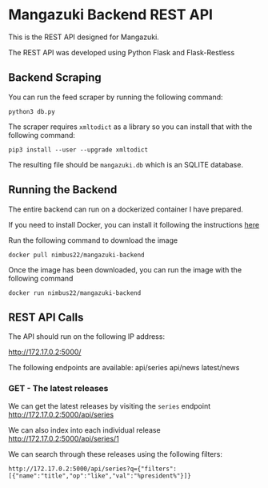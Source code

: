 Mangazuki Backend REST API
==========================

This is the REST API designed for Mangazuki.

The REST API was developed using Python Flask and Flask-Restless

## Backend Scraping

You can run the feed scraper by running the following command:

```python3 db.py```

The scraper requires `xmltodict` as a library so you can install that with the following command:

```pip3 install --user --upgrade xmltodict```

The resulting file should be `mangazuki.db` which is an SQLITE database.

## Running the Backend

The entire backend can run on a dockerized container I have prepared.

If you need to install Docker, you can install it following the instructions [here](https://docs.docker.com/engine/install/)

Run the following command to download the image

```docker pull nimbus22/mangazuki-backend```

Once the image has been downloaded, you can run the image with the following command

```docker run nimbus22/mangazuki-backend```

## REST API Calls

The API should run on the following IP address:

http://172.17.0.2:5000/

The following endpoints are available:
api/series
api/news
latest/news

### GET - The latest releases

We can get the latest releases by visiting the `series` endpoint http://172.17.0.2:5000/api/series

We can also index into each individual release http://172.17.0.2:5000/api/series/1

We can search through these releases using the following filters:

```http://172.17.0.2:5000/api/series?q={"filters":[{"name":"title","op":"like","val":"%president%"}]}```


